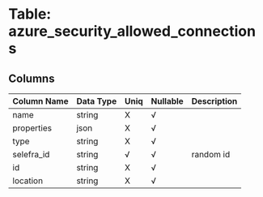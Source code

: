 # Table: azure_security_allowed_connections

## Columns 

|  Column Name   |  Data Type  | Uniq | Nullable | Description | 
|  ----  | ----  | ----  | ----  | ---- | 
| name | string | X | √ |  | 
| properties | json | X | √ |  | 
| type | string | X | √ |  | 
| selefra_id | string | √ | √ | random id | 
| id | string | X | √ |  | 
| location | string | X | √ |  | 


